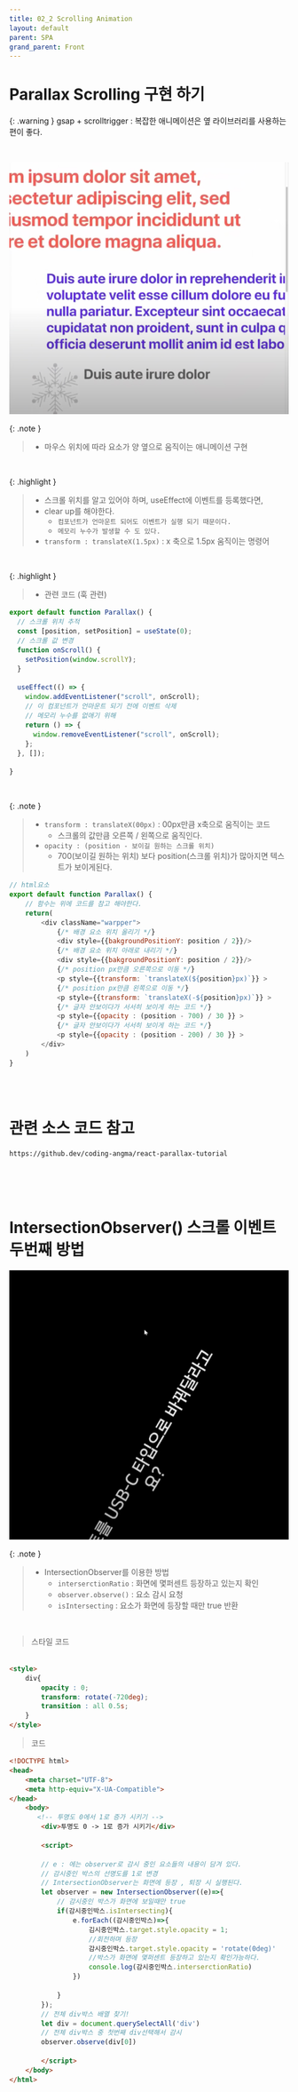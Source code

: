 ```yaml
---
title: 02_2 Scrolling Animation
layout: default
parent: SPA
grand_parent: Front
---
```


# Parallax Scrolling 구현 하기

{: .warning } 
gsap + scrolltrigger : 복잡한 애니메이션은 옆 라이브러리를 사용하는 편이 좋다.


<br />

![Alt text](image-13.png)

{: .note } 
> - 마우스 위치에 따라 요소가 양 옆으로 움직이는 애니메이션 구현

<br />

{: .highlight } 
> - 스크롤 위치를 알고 있어야 하며, useEffect에 이벤트를 등록했다면,
> - clear up를 해야한다. 
>   - `컴포넌트가 언마운트 되어도 이벤트가 실행 되기 때문이다.`
>   - `메모리 누수가 발생할 수 도 있다.`
> - `transform : translateX(1.5px)` : x 축으로 1.5px 움직이는 명령어

<br />

{: .highlight } 
> - 관련 코드 (훅 관련)

```js
export default function Parallax() {
  // 스크롤 위치 추적
  const [position, setPosition] = useState(0);
  // 스크롤 값 변경
  function onScroll() {
    setPosition(window.scrollY);
  }

  useEffect(() => {
    window.addEventListener("scroll", onScroll);
    // 이 컴포넌트가 언마운트 되기 전에 이벤트 삭제
    // 메모리 누수를 없애기 위해
    return () => {
      window.removeEventListener("scroll", onScroll);
    };
  }, []);

}
```

<br />

{: .note } 
> - `transform : translateX(00px)` : 00px만큼 x축으로 움직이는 코드
>   - 스크롤의 값만큼 오른쪽 / 왼쪽으로 움직인다.
> - `opacity : (position - 보이길 원하는 스크롤 위치)`
>   - 700(보이길 원하는 위치) 보다 position(스크롤 위치)가 많아지면 텍스트가 보이게된다.

```js
// html요소
export default function Parallax() {
    // 함수는 위에 코드를 참고 해야한다.
    return(
        <div className="warpper">
            {/* 배경 요소 위치 올리기 */}
            <div style={{bakgroundPositionY: position / 2}}/>
            {/* 배경 요소 위치 아래로 내리기 */}
            <div style={{bakgroundPositionY: position / 2}}/>       
            {/* position px만큼 오른쪽으로 이동 */}  
            <p style={{transform: `translateX(${position}px)`}} >   
            {/* position px만큼 왼쪽으로 이동 */}  
            <p style={{transform: `translateX(-${position}px)`}} >   
            {/* 글자 안보이다가 서서히 보이게 하는 코드 */}  
            <p style={{opacity : (position - 700) / 30 }} >  
            {/* 글자 안보이다가 서서히 보이게 하는 코드 */}  
            <p style={{opacity : (position - 200) / 30 }} > 
        </div>
    )
}
```

<br />
<br />


# 관련 소스 코드 참고

```
https://github.dev/coding-angma/react-parallax-tutorial
```

<br />
<br />
<br />

# IntersectionObserver() 스크롤 이벤트 두번째 방법 




![Alt text](image-14.png)

{: .note } 
> - IntersectionObserver를 이용한 방법
>   - `interserctionRatio` : 화면에 몇퍼센트 등장하고 있는지 확인
>   - `observer.observe()` : 요소 감시 요청
>   - `isIntersecting` : 요소가 화면에 등장할 때만 true 반환

<br />



> 스타일 코드

```html

<style>
    div{
        opacity : 0;
        transform: rotate(-720deg);
        transition : all 0.5s; 
    }
</style>
```


> 코드

```html
<!DOCTYPE html>
<head>
    <meta charset="UTF-8">
    <meta http-equiv="X-UA-Compatible">
</head>
    <body>
       <!-- 투명도 0에서 1로 증가 시키기 -->
        <div>투명도 0 -> 1로 증가 시키기</div>

        <script>
        
        // e : 에는 observer로 감시 중인 요소들의 내용이 담겨 있다.
        // 감시중인 박스의 선명도를 1로 변경
        // IntersectionObserver는 화면에 등장 , 퇴장 시 실행된다.
        let observer = new IntersectionObserver((e)=>{
            // 감시중인 박스가 화면에 보일때만 true
            if(감시중인박스.isIntersecting){
                e.forEach((감시중인박스)=>{
                    김시중인박스.target.style.opacity = 1;
                    //회전하며 등장
                    감시중인박스.target.style.opacity = 'rotate(0deg)'
                    //박스가 화면에 몇퍼센트 등장하고 있는지 확인가능하다.
                    console.log(감시중인박스.interserctionRatio)
                })
                
            }
        });
        // 전체 div박스 배열 찾기!
        let div = document.querySelectAll('div')
        // 전체 div박스 중 첫번째 div선택해서 감시
        observer.observe(div[0])
        
        </script>
    </body>
</html>
```

<br />
<br />

